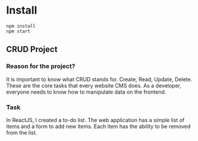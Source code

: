 # Install

```
npm install
npm start
```

## CRUD Project

### Reason for the project?
It is important to know what CRUD stands for. Create, Read, Update, Delete. These are the core tasks that every website CMS does. As a developer, everyone needs to know how to manipulate data on the frontend.

### Task
In ReactJS, I created a to-do list. The web application has a simple list of items and a form to add new items. Each item has the ability to be removed from the list. 

